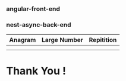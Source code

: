 ### angular-front-end
### nest-async-back-end

| Anagram                   | Large Number               | Repitition                   |
| ------------------------- | -------------------------- | ---------------------------- |
| [](../assest/anagram.png) | [](../assest/largenum.png) | [](../assest/repitition.png) |
|                           |                            |                              |

<h1>Thank You ! <h1>
